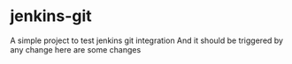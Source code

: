 # jenkins-git

A simple project to test jenkins git integration
And it should be triggered by any change
here are some changes
